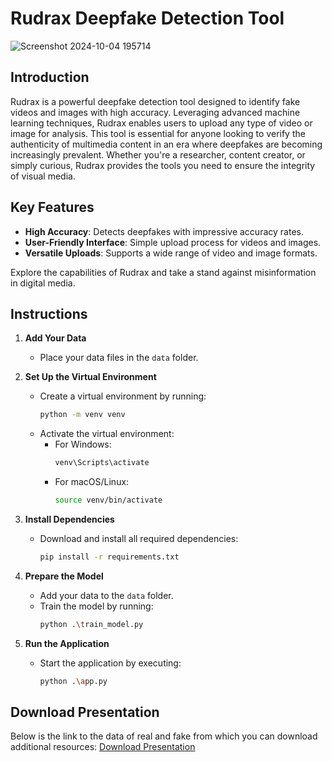 # Rudrax Deepfake Detection Tool

![Screenshot 2024-10-04 195714](https://github.com/user-attachments/assets/391ca6b9-c8a2-4b15-8cb2-f8526f04da01)  <!-- Replace with the actual link to your image -->

## Introduction
Rudrax is a powerful deepfake detection tool designed to identify fake videos and images with high accuracy. Leveraging advanced machine learning techniques, Rudrax enables users to upload any type of video or image for analysis. This tool is essential for anyone looking to verify the authenticity of multimedia content in an era where deepfakes are becoming increasingly prevalent. Whether you're a researcher, content creator, or simply curious, Rudrax provides the tools you need to ensure the integrity of visual media.

## Key Features
- **High Accuracy**: Detects deepfakes with impressive accuracy rates.
- **User-Friendly Interface**: Simple upload process for videos and images.
- **Versatile Uploads**: Supports a wide range of video and image formats.

Explore the capabilities of Rudrax and take a stand against misinformation in digital media.

## Instructions

1. **Add Your Data**
   - Place your data files in the `data` folder.

2. **Set Up the Virtual Environment**
   - Create a virtual environment by running:
     ```bash
     python -m venv venv
     ```
   - Activate the virtual environment:
     - For Windows:
       ```bash
       venv\Scripts\activate
       ```
     - For macOS/Linux:
       ```bash
       source venv/bin/activate
       ```

3. **Install Dependencies**
   - Download and install all required dependencies:
     ```bash
     pip install -r requirements.txt
     ```

4. **Prepare the Model**
   - Add your data to the `data` folder.
   - Train the model by running:
     ```bash
     python .\train_model.py
     ```

5. **Run the Application**
   - Start the application by executing:
     ```bash
     python .\app.py
     ```

## Download Presentation
Below is the link to the data of real and fake  from which you can download additional resources:
[Download Presentation](https://docs.google.com/presentation/d/1PbCjKB_Flfl2dNwJH_Mtivr7KyWRrPAs/edit?usp=sharing&ouid=104145226227150138618&rtpof=true&sd=true)  <!-- Replace with the actual link to your PPT -->
